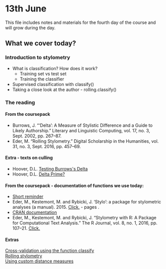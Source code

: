 # 13th June
This file includes notes and materials for the fourth day of the course and will grow during the day.
## What we cover today?
  
### Introduction to stylometry
* What is classification? How does it work?
  * Training set vs test set
  * Training the classifier
* Supervised classification with classify()
* Taking a close look at the author - rolling.classify()

### The reading
#### From the coursepack
* Burrows, J. “‘Delta’: A Measure of Stylistic Difference and a Guide to Likely Authorship.” Literary and Linguistic Computing, vol. 17, no. 3, Sept. 2002, pp. 267–87.  
* Eder, M. “Rolling Stylometry.” Digital Scholarship in the Humanities, vol. 31, no. 3, Sept. 2016, pp. 457–69. 
#### Extra - texts on culling
* Hoover, D.L. [Testing Burrows's Delta](https://academic.oup.com/dsh/article-abstract/19/4/453/943644?redirectedFrom=fulltext)
* Hoover, D.L. [Delta Prime?](https://academic.oup.com/dsh/article-abstract/19/4/477/943645?redirectedFrom=fulltext)

#### From the coursepack - documentation of functions we use today:
* [Short reminder](https://computationalstylistics.github.io/stylo_nutshell/#running-rolling.classify)
* Eder, M., Kestemont, M. and Rybicki, J. ‘Stylo’: a package for stylometric analyses (a manual). 2015. [Click.](https://sites.google.com/site/computationalstylistics/stylo/stylo_howto.pdf?attredirects=1) - pages .
* [CRAN documentation](https://cran.r-project.org/web/packages/stylo/stylo.pdf)
* Eder, M., Kestemont, M. and Rybicki, J. “Stylometry with R: A Package for Computational Text Analysis.” The R Journal, vol. 8, no. 1, 2016, pp. 107–21. [Click.](https://journal.r-project.org/archive/2016/RJ-2016-007/RJ-2016-007.pdf) 

#### Extras
[Cross-validation using the function classify](https://computationalstylistics.github.io/docs/cross_validation)  
[Rolling stylometry](https://computationalstylistics.github.io/docs/rolling_stylometry)  
[Using custom distance measures](https://computationalstylistics.github.io/docs/custom_distances)
